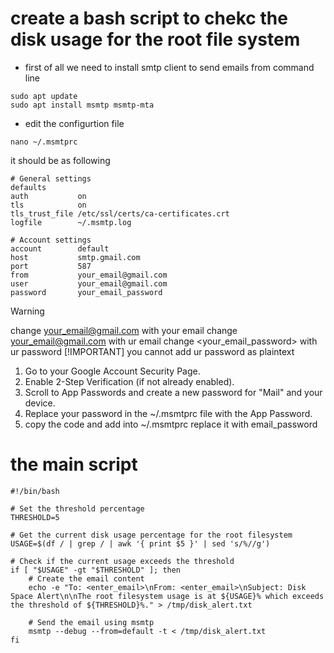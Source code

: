 # create a  bash script to chekc the disk usage for the root file system 



- first of all we need to install  smtp client to send emails from command line
```
sudo apt update
sudo apt install msmtp msmtp-mta
```
- edit the configurtion file
```
nano ~/.msmtprc
```
it should be as following 
```
# General settings
defaults
auth           on
tls            on
tls_trust_file /etc/ssl/certs/ca-certificates.crt
logfile        ~/.msmtp.log

# Account settings
account        default
host           smtp.gmail.com
port           587
from           your_email@gmail.com
user           your_email@gmail.com
password       your_email_password
```
> [!WARNING]
> change <your_email@gmail.com> with your email
> change <your_email@gmail.com> with ur email
> change <your_email_password> with ur password
> [!IMPORTANT]
> you cannot add ur password as plaintext
1. Go to your Google Account Security Page.
2. Enable 2-Step Verification (if not already enabled).
3. Scroll to App Passwords and create a new password for "Mail" and your device.
4. Replace your password in the ~/.msmtprc file with the App Password.
5. copy the code and add into ~/.msmtprc replace it with email_password
# the main script 
```
#!/bin/bash

# Set the threshold percentage
THRESHOLD=5

# Get the current disk usage percentage for the root filesystem
USAGE=$(df / | grep / | awk '{ print $5 }' | sed 's/%//g')

# Check if the current usage exceeds the threshold
if [ "$USAGE" -gt "$THRESHOLD" ]; then
    # Create the email content
    echo -e "To: <enter_email>\nFrom: <enter_email>\nSubject: Disk Space Alert\n\nThe root filesystem usage is at ${USAGE}% which exceeds the threshold of ${THRESHOLD}%." > /tmp/disk_alert.txt

    # Send the email using msmtp
    msmtp --debug --from=default -t < /tmp/disk_alert.txt
fi
```

